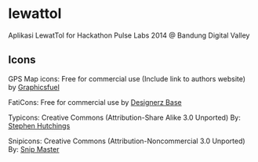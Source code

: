 lewattol
========

Aplikasi LewatTol for Hackathon Pulse Labs 2014 @ Bandung Digital Valley

## Icons

GPS Map icons: Free for commercial use (Include link to authors website)
by [Graphicsfuel](http://www.graphicsfuel.com/)

FatiCons: Free for commercial use
by [Designerz Base](https://www.iconfinder.com/Designerzbase)

Typicons: Creative Commons (Attribution-Share Alike 3.0 Unported)
By: [Stephen Hutchings](http://typicons.com/)

Snipicons: Creative Commons (Attribution-Noncommercial 3.0 Unported)
By: [Snip Master](https://www.iconfinder.com/snipicons)
